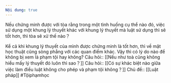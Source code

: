 ```yaml
---
Nội dung: true
---
```


Nếu chứng minh được với tòa rằng trong một tình huống cụ thể nào đó, việc sử dụng một khung lý thuyết khác với khung lý thuyết mà luật sử dụng thì sẽ tốt hơn, thì tòa sẽ xử thế nào？

Kể cả khi khung lý thuyết của mình được chứng minh là tốt hơn, thì về mặt học thuật cũng sòng phẳng với các quan điểm khác. Vậy thì có lý do nào để không bị xem là phạm tội hay không?
Câu hỏi:: [[Nếu như toà cũng không hiểu mấy lý thuyết đó luôn thì sao？]] 
Câu hỏi:: [[Có sự khác biệt nào giữa việc làm điều luật không cho phép và phạm tội không？]]
Chủ đề:: [[Luật pháp]]
#Tộiphạmhọc 

